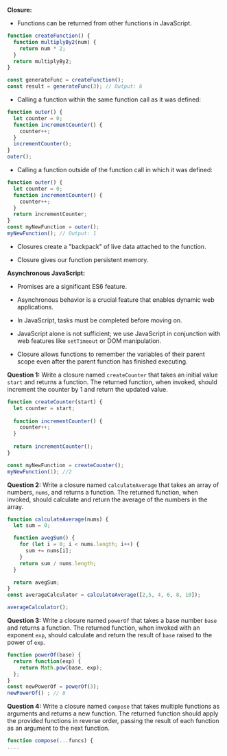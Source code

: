 
**Closure:**

- Functions can be returned from other functions in JavaScript.

```javascript
function createFunction() {
  function multiplyBy2(num) {
    return num * 2;
  }
  return multiplyBy2;
}

const generateFunc = createFunction();
const result = generateFunc(3); // Output: 6
```

- Calling a function within the same function call as it was defined:

```javascript
function outer() {
  let counter = 0;
  function incrementCounter() {
    counter++;
  }
  incrementCounter();
}
outer();
```

- Calling a function outside of the function call in which it was defined:

```javascript
function outer() {
  let counter = 0;
  function incrementCounter() {
    counter++;
  }
  return incrementCounter;
}
const myNewFunction = outer();
myNewFunction(); // Output: 1
```

- Closures create a "backpack" of live data attached to the function.

- Closure gives our function persistent memory.

**Asynchronous JavaScript:**

- Promises are a significant ES6 feature.

- Asynchronous behavior is a crucial feature that enables dynamic web applications.

- In JavaScript, tasks must be completed before moving on.

- JavaScript alone is not sufficient; we use JavaScript in conjunction with web features like `setTimeout` or DOM manipulation.

- Closure allows functions to remember the variables of their parent scope even after the parent function has finished executing.


**Question 1:**
Write a closure named `createCounter` that takes an initial value `start` and returns a function. The returned function, when invoked, should increment the counter by 1 and return the updated value.

```javascript
function createCounter(start) {
  let counter = start;
  
  function incrementCounter() {
    counter++;
  }
  
  return incrementCounter();
}

const myNewFunction = createCounter();
myNewFunction(1); //2

```


**Question 2:**
Write a closure named `calculateAverage` that takes an array of numbers, `nums`, and returns a function. The returned function, when invoked, should calculate and return the average of the numbers in the array.
```javascript
function calculateAverage(nums) {
  let sum = 0;

  function avegSum() {
    for (let i = 0; i < nums.length; i++) {
      sum += nums[i];
    }
    return sum / nums.length; 
  }

  return avegSum; 
}
const averageCalculator = calculateAverage([2,5, 4, 6, 8, 10]);

averageCalculator(); 
```
**Question 3:**
Write a closure named `powerOf` that takes a base number `base` and returns a function. The returned function, when invoked with an exponent `exp`, should calculate and return the result of `base` raised to the power of `exp`.

```javascript
function powerOf(base) {
  return function(exp) {
    return Math.pow(base, exp);
  };
}
const newPowerOf = powerOf(3);
newPowerOf() ; // 8
```


**Question 4:**
Write a closure named `compose` that takes multiple functions as arguments and returns a new function. The returned function should apply the provided functions in reverse order, passing the result of each function as an argument to the next function.


```javascript
function compose(...funcs) {
....
```


